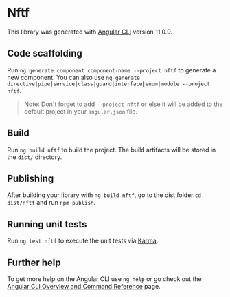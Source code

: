 # Nftf

This library was generated with [Angular CLI](https://github.com/angular/angular-cli) version 11.0.9.

## Code scaffolding

Run `ng generate component component-name --project nftf` to generate a new component. You can also use `ng generate directive|pipe|service|class|guard|interface|enum|module --project nftf`.
> Note: Don't forget to add `--project nftf` or else it will be added to the default project in your `angular.json` file. 

## Build

Run `ng build nftf` to build the project. The build artifacts will be stored in the `dist/` directory.

## Publishing

After building your library with `ng build nftf`, go to the dist folder `cd dist/nftf` and run `npm publish`.

## Running unit tests

Run `ng test nftf` to execute the unit tests via [Karma](https://karma-runner.github.io).

## Further help

To get more help on the Angular CLI use `ng help` or go check out the [Angular CLI Overview and Command Reference](https://angular.io/cli) page.
